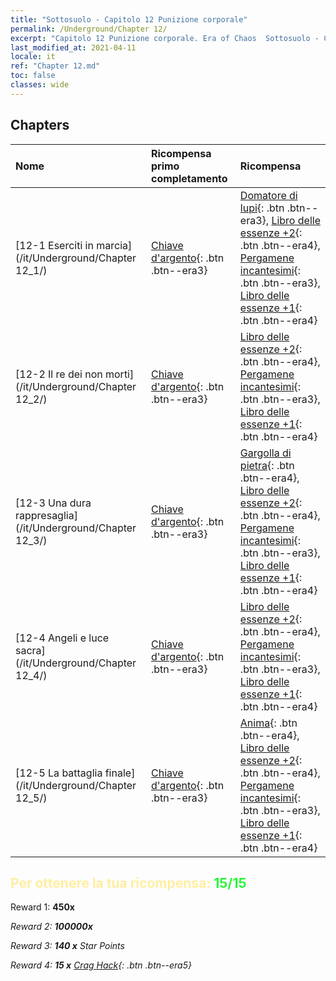 ```yaml
---
title: "Sottosuolo - Capitolo 12 Punizione corporale"
permalink: /Underground/Chapter 12/
excerpt: "Capitolo 12 Punizione corporale. Era of Chaos  Sottosuolo - Capitolo 12. Punizione corporale"
last_modified_at: 2021-04-11
locale: it
ref: "Chapter 12.md"
toc: false
classes: wide
---
```


## Chapters

  | Nome |  Ricompensa primo completamento | Ricompensa |
  |:------------|:------------|:------------| 
  | [12-1 Eserciti in marcia](/it/Underground/Chapter 12_1/) | [Chiave d'argento](/it/Items/con_693/){: .btn .btn--era3} | [Domatore di lupi](/it/Items/unt_218/){: .btn .btn--era3}, [Libro delle essenze +2](/it/Items/mat_53/){: .btn .btn--era4}, [Pergamene incantesimi](/it/Items/con_694/){: .btn .btn--era3}, [Libro delle essenze +1](/it/Items/mat_46/){: .btn .btn--era4} |
  | [12-2 Il re dei non morti](/it/Underground/Chapter 12_2/) | [Chiave d'argento](/it/Items/con_693/){: .btn .btn--era3} | [Libro delle essenze +2](/it/Items/mat_53/){: .btn .btn--era4}, [Pergamene incantesimi](/it/Items/con_694/){: .btn .btn--era3}, [Libro delle essenze +1](/it/Items/mat_46/){: .btn .btn--era4} |
  | [12-3 Una dura rappresaglia](/it/Underground/Chapter 12_3/) | [Chiave d'argento](/it/Items/con_693/){: .btn .btn--era3} | [Gargolla di pietra](/it/Items/unt_236/){: .btn .btn--era4}, [Libro delle essenze +2](/it/Items/mat_53/){: .btn .btn--era4}, [Pergamene incantesimi](/it/Items/con_694/){: .btn .btn--era3}, [Libro delle essenze +1](/it/Items/mat_46/){: .btn .btn--era4} |
  | [12-4 Angeli e luce sacra](/it/Underground/Chapter 12_4/) | [Chiave d'argento](/it/Items/con_693/){: .btn .btn--era3} | [Libro delle essenze +2](/it/Items/mat_53/){: .btn .btn--era4}, [Pergamene incantesimi](/it/Items/con_694/){: .btn .btn--era3}, [Libro delle essenze +1](/it/Items/mat_46/){: .btn .btn--era4} |
  | [12-5 La battaglia finale](/it/Underground/Chapter 12_5/) | [Chiave d'argento](/it/Items/con_693/){: .btn .btn--era3} | [Anima](/it/Items/unt_210/){: .btn .btn--era4}, [Libro delle essenze +2](/it/Items/mat_53/){: .btn .btn--era4}, [Pergamene incantesimi](/it/Items/con_694/){: .btn .btn--era3}, [Libro delle essenze +1](/it/Items/mat_46/){: .btn .btn--era4} |


## <span style="color: #ffeea0">Per ottenere la tua ricompensa: </span><span style="color: #27f73a">15/15</span>

 Reward 1:  **450x** <i class="fas fa-gem"/>

 Reward 2:  **100000x** <i class="fas fa-coins"/>

 Reward 3: **140 x** Star Points

 Reward 4: **15 x** [Crag Hack](/it/Items/her_375/){: .btn .btn--era5}

